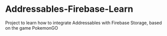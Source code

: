 # Addressables-Firebase-Learn
 Project to learn how to integrate Addressables with Firebase Storage, based on the game PokemonGO
